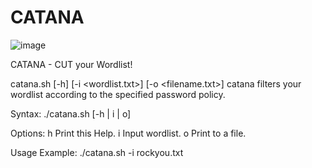 # CATANA

![image](https://user-images.githubusercontent.com/83867734/159940530-a1cff404-057f-4bb1-9588-5653549eebd2.png)

CATANA - CUT your Wordlist!

catana.sh [-h] [-i <wordlist.txt>] [-o <filename.txt>]
catana filters your wordlist according to the specified password policy.

Syntax: ./catana.sh [-h | i | o]

Options:
h     Print this Help.
i     Input wordlist.
o     Print to a file.

Usage Example:
./catana.sh -i rockyou.txt
